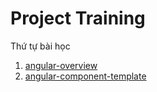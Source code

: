 # Project Training

Thứ tự bài học

1. [angular-overview](angular-overview)
2. [angular-component-template](angular-component-template)
